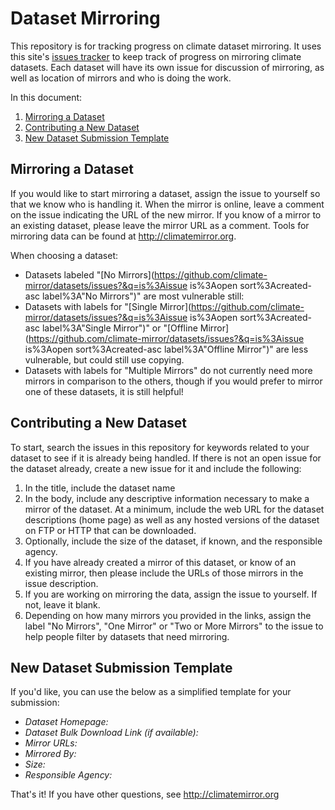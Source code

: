 # Dataset Mirroring
This repository is for tracking progress on climate dataset mirroring. It uses this site's [issues tracker](https://github.com/climate-mirror/datasets/issues?q=is%3Aissue+is%3Aopen+sort%3Aupdated-desc) to keep track of progress on mirroring climate datasets. Each dataset will have its own issue for discussion of mirroring, as well as location of mirrors and who is doing the work.

In this document:
 1. [Mirroring a Dataset](#mirroring-a-dataset)
 2. [Contributing a New Dataset](#contributing-a-new-dataset)
 3. [New Dataset Submission Template](#new-dataset-submission-template)
 
## Mirroring a Dataset
If you would like to start mirroring a dataset, assign the issue to yourself so that we know who is handling it. When the mirror is online, leave a comment on the issue indicating the URL of the new mirror. If you know of a mirror to an existing dataset, please leave the mirror URL as a comment. Tools for mirroring data can be found at http://climatemirror.org.

When choosing a dataset:
 * Datasets labeled "[No Mirrors](https://github.com/climate-mirror/datasets/issues?&q=is%3Aissue is%3Aopen sort%3Acreated-asc label%3A"No Mirrors")" are most vulnerable still: 
 * Datasets with labels for "[Single Mirror](https://github.com/climate-mirror/datasets/issues?&q=is%3Aissue is%3Aopen sort%3Acreated-asc label%3A"Single Mirror")" or "[Offline Mirror](https://github.com/climate-mirror/datasets/issues?&q=is%3Aissue is%3Aopen sort%3Acreated-asc label%3A"Offline Mirror")" are less vulnerable, but could still use copying.
 * Datasets with labels for "Multiple Mirrors" do not currently need more mirrors in comparison to the others, though if you would prefer to mirror one of these datasets, it is still helpful!


## Contributing a New Dataset
To start, search the issues in this repository for keywords related to your dataset to see if it is already being handled. If there is not an open issue for the dataset already, create a new issue for it and include the following:
 1. In the title, include the dataset name
 2. In the body, include any descriptive information necessary to make a mirror of the dataset. At a minimum, include the web URL for the dataset descriptions (home page) as well as any hosted versions of the dataset on FTP or HTTP that can be downloaded.
 3. Optionally, include the size of the dataset, if known, and the responsible agency.
 4. If you have already created a mirror of this dataset, or know of an existing mirror, then please include the URLs of those mirrors in the issue description.
 5. If you are working on mirroring the data, assign the issue to yourself. If not, leave it blank.
 6. Depending on how many mirrors you provided in the links, assign the label "No Mirrors", "One Mirror" or "Two or More Mirrors" to the issue to help people filter by datasets that need mirroring.

## New Dataset Submission Template
If you'd like, you can use the below as a simplified template for your submission:

 * _Dataset Homepage:_
 * _Dataset Bulk Download Link (if available):_
 * _Mirror URLs:_
 * _Mirrored By:_
 * _Size:_
 * _Responsible Agency:_

That's it! If you have other questions, see http://climatemirror.org
